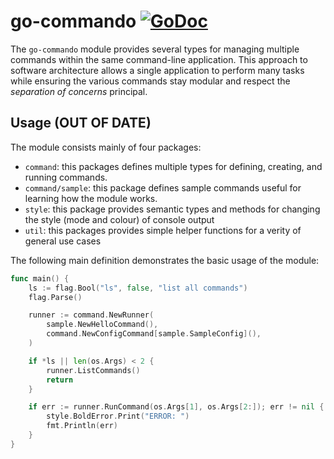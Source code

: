 # go-commando [![GoDoc](https://godoc.org/github.com/binary-soup/go-commando?status.svg)](https://pkg.go.dev/github.com/binary-soup/go-commando)

The `go-commando` module provides several types for managing multiple commands within the same command-line application. This approach to software architecture allows a single application to perform many tasks while ensuring the various commands stay modular and respect the _separation of concerns_ principal.

## Usage (OUT OF DATE)

The module consists mainly of four packages:
- `command`: this packages defines multiple types for defining, creating, and running commands.
- `command/sample`: this package defines sample commands useful for learning how the module works.
- `style`: this package provides semantic types and methods for changing the style (mode and colour) of console output
- `util`: this packages provides simple helper functions for a verity of general use cases

The following main definition demonstrates the basic usage of the module:

```go
func main() {
	ls := flag.Bool("ls", false, "list all commands")
	flag.Parse()

	runner := command.NewRunner(
		sample.NewHelloCommand(),
		command.NewConfigCommand[sample.SampleConfig](),
	)

	if *ls || len(os.Args) < 2 {
		runner.ListCommands()
		return
	}

	if err := runner.RunCommand(os.Args[1], os.Args[2:]); err != nil {
		style.BoldError.Print("ERROR: ")
		fmt.Println(err)
	}
}
```
